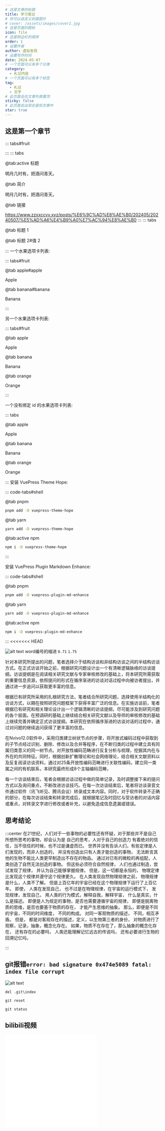 ```yaml
---
# 这是文章的标题
title: 学习笔记
# 你可以自定义封面图片
# cover: /assets/images/cover1.jpg
# 这是页面的图标
icon: file
# 这是侧边栏的顺序
order: 1
# 设置作者
author: 虚拟发现
# 设置写作时间
date: 2024-05-07
# 一个页面可以有多个分类
category:
  - 札记内容
# 一个页面可以有多个标签
tag:
  - 札记
  - 文字
# 此页面会在文章列表置顶
sticky: false
# 此页面会出现在星标文章中
star: true
---
```


<!-- more -->
## 这是第一个章节

::: tabs#fruit

<!-- 这里，fruit 将用作 id，它是可选的 -->

<!-- 选项卡内容 -->

:::
::: tabs

@tab:active 标题
<!-- tab 1 将会被默认激活 -->
<!-- tab 1 内容 -->
明月几时有，把酒问青天。

@tab 简介
<!-- tab 2 内容 -->
明月几时有，把酒问青天。

@tab 链接
<!-- tab 3 内容 -->
<https://www.zzxxccvv.xyz/posts/%E6%9C%AD%E8%AE%B0/202405/20240507/%E5%AD%A6%E4%B9%A0%E7%AC%94%E8%AE%B0> 
:::
::: tabs

@tab 标题 1

<!-- 此处，选项卡 1 的标题“标题 1”将用作值。 -->

<!-- tab 1 内容 -->

@tab 标题 2#值 2

<!-- 这里，tab 2 的标题将是 “标题 2”，但它会使用 “值 2” 作为选项卡的值-->

<!-- tab 2 内容 -->

:::
一个水果选项卡列表:

::: tabs#fruit

@tab apple#apple

Apple

@tab banana#banana

Banana

:::

另一个水果选项卡列表:

::: tabs#fruit

@tab apple

Apple

@tab banana

Banana

@tab orange

Orange

:::

一个没有绑定 id 的水果选项卡列表:

::: tabs

@tab apple

Apple

@tab banana

Banana

@tab orange

Orange

:::
安装 VuePress Theme Hope:

::: code-tabs#shell

@tab pnpm

```bash
pnpm add -D vuepress-theme-hope
```

@tab yarn

```bash
yarn add -D vuepress-theme-hope
```

@tab:active npm

```bash
npm i -D vuepress-theme-hope
```

:::

安装 VuePress Plugin Markdown Enhance:

::: code-tabs#shell

@tab pnpm

```bash
pnpm add -D vuepress-plugin-md-enhance
```

@tab yarn

```bash
yarn add -D vuepress-plugin-md-enhance
```

@tab:active npm

```bash
npm i -D vuepress-plugin-md-enhance
```

:::
<<<<<<< HEAD

![alt text](image.png)
word编号的缩进
`0.71`
`1.75`

针对本研究所提出的问题，笔者选择介于结构访谈和非结构访谈之间的半结构访谈方式。在正式访谈开始之前，根据研究问题设计出一个有清晰逻辑脉络的访谈提纲。访谈提纲是在阅读相关研究文献与专家审核修改的基础上，将本研究所需获取的重要信息资源，依照提问的形式在循序渐进的访谈对话过程中向被访者提出，并通过进一步追问以获取更丰富的信息。

根据已有研究所采用的扎根研究方法，笔者结合所研究问题，选择使用半结构化的访谈方式，以期在按照研究问题框架下获得丰富广泛的信息。在实施访谈前，笔者根据已有研究和相关理论设计出一个逻辑清晰的访谈提纲，尽可能涉及到研究问题的各个层面。在预调研的基础上继续结合相关研究文献以及导师的审核修改的基础上继续完善并确定正式访谈提纲。本研究在依照循序渐进的访谈对话的过程中，通过对问题的继续追问获得了更丰富的信息。

在Nvivo12.0软件中，采用归类建立树状节点的步骤，将开放式编码过程中获取到的子节点经过识别、删除、修改以及合并等程序，在不断归类的过程中建立具有同属归类意义的同一树节点。对开放性编码范畴进行反复分析与梳理，挖掘其内在与外在的共同特征。同时，根据创新扩散理论和社会网络理论，结合相关文献资料以及反复阅读访谈资料，通过对25条开放性编码范畴进行关联性编码，建立同一类属之间的有机联系，本研究最终形成8个主轴编码范畴，


每一个访谈结束后，笔者会根据访谈过程中做的简单记录，及时调整接下来的提问方式以及询问重点，不断改进访谈技巧。在每一次访谈结束后，笔者将访谈录音文件通过软件（讯飞听见、腾讯会议）转录成文本内容。同时，对于软件转录不正确的部分，在每次访谈结束和转录完成后，就根据笔记及时回忆与受访者的对话内容或重点，对转录文字进行修改或者补充，以避免造成信息遗漏或错误。


## 思考结论
:::center
在21世纪，人们对于一些事物的必要性还有怀疑，对于那些并不是自己所想所思考的事物，却会认为是
自己的思考，人对于自己的创造力
有着绝对的信任，当不信任的时候，也不过是谦虚而已。
世界并没有告诉人们，有些定律是人们发现的，而非人创造的，
并没有创造出只有人类才能创造的事物，
无法断言其他的生物不能比人类更早制造出不存在的物品。
通过对已有的微粒的再组配，人类创造了自然无法创造的事物。
但这些必须符合自然规律，
人们也通过制造，尝试发现了规律，
并认为自己能够掌握规律。
但是，这一切都是永恒的，
物理定律比发现这个规律并遵守这个规律更久。
在人类发现自然物理规律之前，
物理规律是什么，人类不了解。
但是上百亿年的宇宙已经在这个物理规律下运行了上百亿年。
即使，
人类在发现自己，
也不过是在物理规律，在宇宙的运行模式下，
发现规律，发现自己，
用人类的行为模式，解释自我，解释宇宙，
什么是真实，什么是描述。
即便是人为规定的事物，是否也需要遵循宇宙的规律，
即便是脱离物质的思维，是否也要基于物质的存在，
才能产生思维的抽象。
那么，即便是不同的宇宙，不同的时间维度，
不同的构成。
对同一客观物质的描述，
不同，相互矛盾。
但是，
都是对客观存在的描述，定义，以生物第三者的身份，
对物质进行了观察，记录，抽象，概念化存在。
如果，物质不在存在了，那么抽象的概念化存在，
还有存在的必要吗，
人类还能理解记忆远古的传说吗，
还有必要进行生物的回溯记忆吗，


:::

## git报错`error: bad signature 0x474e5089 fatal: index file corrupt`
![alt text](image-1.png)
```shell
del .git\index
```
```shell
git reset   
```
```shell
git status                                            
```

## bilibili视频
<iframe src="//player.bilibili.com/player.html?aid=1653532202&bvid=BV12E421K7Hy&cid=1518944375&p=1" scrolling="no" border="0" frameborder="no" framespacing="0" allowfullscreen="true"> </iframe>
<iframe src="//player.bilibili.com/player.html?aid=1703611118&bvid=BV1sT42117MH&cid=1518945349&p=1" scrolling="no" border="0" frameborder="no" framespacing="0" allowfullscreen="true"> </iframe>
